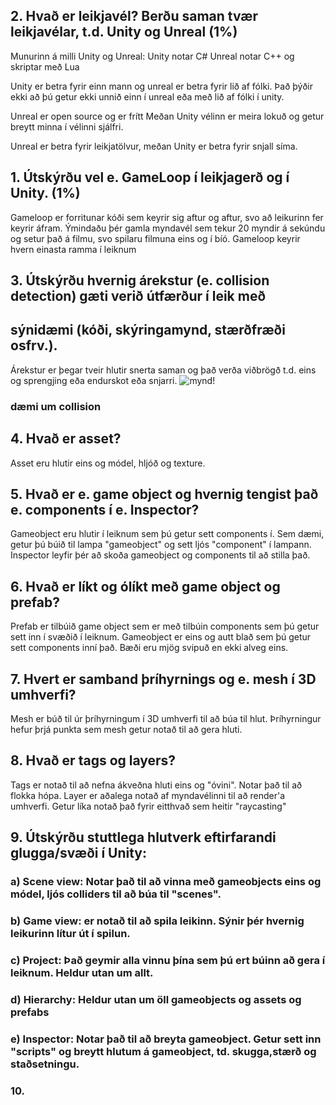 ## 2.	Hvað er leikjavél? Berðu saman tvær leikjavélar, t.d. Unity og Unreal (1%)

Munurinn á milli Unity og Unreal:
Unity notar C#  Unreal notar C++ og skriptar með Lua

Unity er betra fyrir einn mann og unreal er betra fyrir lið af fólki.
Það þýðir ekki að þú getur ekki unnið einn í unreal eða með lið af fólki í unity.

Unreal er open source og er frítt Meðan Unity vélinn er meira lokuð og getur breytt minna í vélinni sjálfri.

Unreal er betra fyrir leikjatölvur, meðan Unity er betra fyrir snjall síma.

## 1.	Útskýrðu vel e. GameLoop í leikjagerð og í Unity. (1%)
Gameloop er forritunar kóði sem keyrir sig aftur og aftur, svo að leikurinn fer keyrir áfram.
Ýmindaðu þér gamla myndavél sem tekur 20 myndir á sekúndu og setur það á filmu, svo spilaru filmuna eins og í bíó.
Gameloop keyrir hvern einasta ramma í leiknum

## 3. Útskýrðu hvernig árekstur (e. collision detection) gæti verið útfærður í leik með
## sýnidæmi (kóði, skýringamynd, stærðfræði osfrv.).
Árekstur er þegar tveir hlutir snerta saman og það verða viðbrögð t.d. eins og sprengjing eða endurskot eða snjarri.
![mynd!](https://uploads.toptal.io/blog/image/924/toptal-blog-image-1425298886178.jpg)
### dæmi um collision


## 4. Hvað er asset?
Asset eru hlutir eins og módel, hljóð og texture.

## 5. Hvað er e. game object og hvernig tengist það e. components í e. Inspector?
Gameobject eru hlutir í leiknum sem þú getur sett components í. Sem dæmi, getur þú búið til lampa "gameobject" og sett ljós "component" í lampann. Inspector leyfir þér að skoða gameobject og components til að stilla það.

## 6. Hvað er líkt og ólíkt með game object og prefab?
Prefab er tilbúið game object sem er með tilbúin components sem þú getur sett inn í svæðið í leiknum.
Gameobject er eins og autt blað sem þú getur sett components inní það.
Bæði eru mjög svipuð en ekki alveg eins.

## 7. Hvert er samband þríhyrnings og e. mesh í 3D umhverfi? 
Mesh er búð til úr þríhyrningum í 3D umhverfi til að búa til hlut. Þríhyrningur hefur þrjá punkta sem mesh getur notað til að gera hluti.

## 8. Hvað er tags og layers?
Tags er notað til að nefna ákveðna hluti eins og "óvini". Notar það til að flokka hópa.
Layer er aðalega notað af myndavélinni til að render'a umhverfi. Getur líka notað það fyrir eitthvað sem heitir "raycasting"

## 9. Útskýrðu stuttlega hlutverk eftirfarandi glugga/svæði í Unity:
### a) Scene view: Notar það til að vinna með gameobjects eins og módel, ljós colliders til að búa til "scenes".
### b) Game view: er notað til að spila leikinn. Sýnir þér hvernig leikurinn lítur út í spilun.
### c) Project: Það geymir alla vinnu þína sem þú ert búinn að gera í leiknum. Heldur utan um allt.
### d) Hierarchy: Heldur utan um öll gameobjects og assets og prefabs
### e) Inspector: Notar það til að breyta gameobject. Getur sett inn "scripts" og breytt hlutum á gameobject, td. skugga,stærð og staðsetningu.

### 10. 
